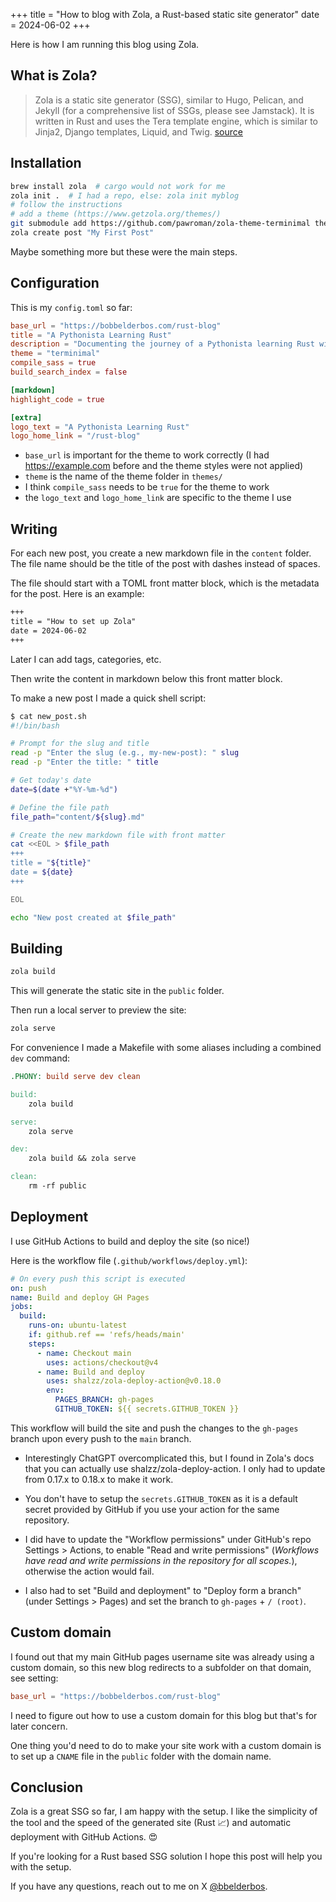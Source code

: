 +++
title = "How to blog with Zola, a Rust-based static site generator"
date = 2024-06-02
+++

Here is how I am running this blog using Zola.

## What is Zola?

> Zola is a static site generator (SSG), similar to Hugo, Pelican, and Jekyll (for a comprehensive list of SSGs, please see Jamstack). It is written in Rust and uses the Tera template engine, which is similar to Jinja2, Django templates, Liquid, and Twig. [source](https://www.getzola.org/documentation/getting-started/overview/#markdown-content)

## Installation

```bash
brew install zola  # cargo would not work for me
zola init .  # I had a repo, else: zola init myblog
# follow the instructions
# add a theme (https://www.getzola.org/themes/)
git submodule add https://github.com/pawroman/zola-theme-terminimal themes/terminimal
zola create post "My First Post"
```

Maybe something more but these were the main steps.

## Configuration

This is my `config.toml` so far:

```toml
base_url = "https://bobbelderbos.com/rust-blog"
title = "A Pythonista Learning Rust"
description = "Documenting the journey of a Pythonista learning Rust with bite-sized posts."
theme = "terminimal"
compile_sass = true
build_search_index = false

[markdown]
highlight_code = true

[extra]
logo_text = "A Pythonista Learning Rust"
logo_home_link = "/rust-blog"
```

- `base_url` is important for the theme to work correctly (I had https://example.com before and the theme styles were not applied)
- `theme` is the name of the theme folder in `themes/`
- I think `compile_sass` needs to be `true` for the theme to work
- the `logo_text` and `logo_home_link` are specific to the theme I use

## Writing

For each new post, you create a new markdown file in the `content` folder. The file name should be the title of the post with dashes instead of spaces.

The file should start with a TOML front matter block, which is the metadata for the post. Here is an example:

```markdown
+++
title = "How to set up Zola"
date = 2024-06-02
+++
```

Later I can add tags, categories, etc.

Then write the content in markdown below this front matter block.

To make a new post I made a quick shell script:

```bash
$ cat new_post.sh
#!/bin/bash

# Prompt for the slug and title
read -p "Enter the slug (e.g., my-new-post): " slug
read -p "Enter the title: " title

# Get today's date
date=$(date +"%Y-%m-%d")

# Define the file path
file_path="content/${slug}.md"

# Create the new markdown file with front matter
cat <<EOL > $file_path
+++
title = "${title}"
date = ${date}
+++

EOL

echo "New post created at $file_path"
```

## Building

```bash
zola build
```

This will generate the static site in the `public` folder.

Then run a local server to preview the site:

```bash
zola serve
```

For convenience I made a Makefile with some aliases including a combined `dev` command:

```makefile
.PHONY: build serve dev clean

build:
	zola build

serve:
	zola serve

dev:
	zola build && zola serve

clean:
	rm -rf public
```

## Deployment

I use GitHub Actions to build and deploy the site (so nice!)

Here is the workflow file (`.github/workflows/deploy.yml`):

```yaml
# On every push this script is executed
on: push
name: Build and deploy GH Pages
jobs:
  build:
    runs-on: ubuntu-latest
    if: github.ref == 'refs/heads/main'
    steps:
      - name: Checkout main
        uses: actions/checkout@v4
      - name: Build and deploy
        uses: shalzz/zola-deploy-action@v0.18.0
        env:
          PAGES_BRANCH: gh-pages
          GITHUB_TOKEN: ${{ secrets.GITHUB_TOKEN }}
```

This workflow will build the site and push the changes to the `gh-pages` branch upon every push to the `main` branch.

- Interestingly ChatGPT overcomplicated this, but I found in Zola's docs that you can actually use shalzz/zola-deploy-action. I only had to update from 0.17.x to 0.18.x to make it work.

- You don't have to setup the `secrets.GITHUB_TOKEN` as it is a default secret provided by GitHub if you use your action for the same repository.

- I did have to update the "Workflow permissions" under GitHub's repo Settings > Actions, to enable "Read and write permissions" (_Workflows have read and write permissions in the repository for all scopes._), otherwise the action would fail.

- I also had to set "Build and deployment" to "Deploy form a branch" (under Settings > Pages) and set the branch to `gh-pages` + `/ (root)`.

## Custom domain

I found out that my main GitHub pages username site was already using a custom domain, so this new blog redirects to a subfolder on that domain, see setting:

```toml
base_url = "https://bobbelderbos.com/rust-blog"
```

I need to figure out how to use a custom domain for this blog but that's for later concern.

One thing you'd need to do to make your site work with a custom domain is to set up a `CNAME` file in the `public` folder with the domain name.

## Conclusion

Zola is a great SSG so far, I am happy with the setup. I like the simplicity of the tool and the speed of the generated site (Rust 📈) and automatic deployment with GitHub Actions. 😍

If you're looking for a Rust based SSG solution I hope this post will help you with the setup.

If you have any questions, reach out to me on X [@bbelderbos](https://x.com/bbelderbos).
